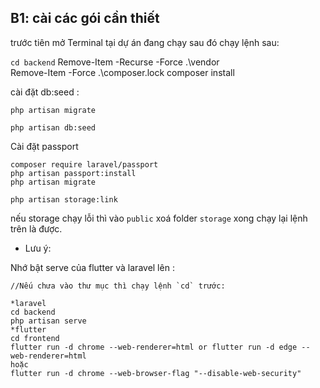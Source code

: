 ## B1: cài các gói cần thiết

trước tiên mở Terminal tại dự án đang chạy sau đó chạy lệnh sau:

`cd backend`
Remove-Item -Recurse -Force .\vendor\
Remove-Item -Force .\composer.lock
composer install

cài đặt db:seed :

```
php artisan migrate

php artisan db:seed
```

Cài đặt passport

```
composer require laravel/passport
php artisan passport:install
php artisan migrate

php artisan storage:link
```

nếu storage chạy lỗi thì vào `public` xoá folder `storage` xong chạy lại lệnh trên là được.

- Lưu ý:

Nhớ bật serve của flutter và laravel lên :

```
//Nếu chưa vào thư mục thì chạy lệnh `cd` trước:

*laravel
cd backend
php artisan serve
*flutter
cd frontend
flutter run -d chrome --web-renderer=html or flutter run -d edge --web-renderer=html
hoặc
flutter run -d chrome --web-browser-flag "--disable-web-security"
```
